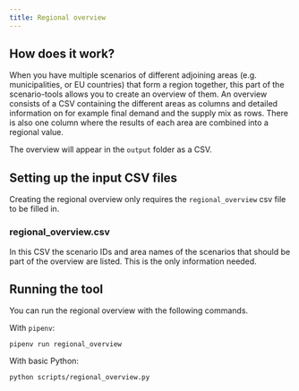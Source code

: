 ```yaml
---
title: Regional overview
---
```


## How does it work?
When you have multiple scenarios of different adjoining areas (e.g. municipalities, or EU countries)
that form a region together, this part of the scenario-tools allows you to create an overview of them.
An overview consists of a CSV containing the different areas as columns and detailed information on
for example final demand and the supply mix as rows. There is also one column where the results of each
area are combined into a regional value.

The overview will appear in the `output` folder as a CSV.

## Setting up the input CSV files
Creating the regional overview only requires the `regional_overview` csv file to be filled in.

### regional_overview.csv
In this CSV the scenario IDs and area names of the scenarios that should be part of the overview
are listed. This is the only information needed.

## Running the tool
You can run the regional overview with the following commands.

With `pipenv`:
```
pipenv run regional_overview
```

With basic Python:
```
python scripts/regional_overview.py
```
